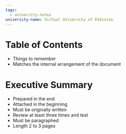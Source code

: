 ```yaml
---
tags:
  - university-notes
university-name: Virtual University of Pakistan
---
```


# Table of Contents
- Things to remember
- Matches the internal arrangement of the document

# Executive Summary
- Prepared in the end
- Attached in the beginning
- Must be originally written
- Review at least three times and test
- Must be paragraphed
- Length 2 to 3 pages
